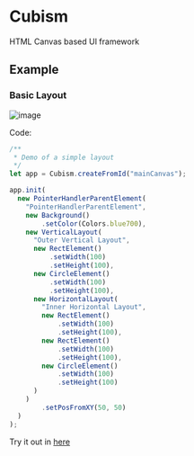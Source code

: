 
# Cubism


HTML Canvas based UI framework

## Example
### Basic Layout
![image](https://user-images.githubusercontent.com/114621472/195958866-5153fdfb-32ef-4474-bc40-f58f886ef7b9.png)

Code:
```typescript
/**
 * Demo of a simple layout
 */
let app = Cubism.createFromId("mainCanvas");

app.init(
  new PointerHandlerParentElement(
    "PointerHandlerParentElement",
    new Background()
        .setColor(Colors.blue700),
    new VerticalLayout(
      "Outer Vertical Layout",
      new RectElement()
          .setWidth(100)
          .setHeight(100),
      new CircleElement()
          .setWidth(100)
          .setHeight(100),
      new HorizontalLayout(
        "Inner Horizontal Layout",
        new RectElement()
            .setWidth(100)
            .setHeight(100),
        new RectElement()
            .setWidth(100)
            .setHeight(100),
        new CircleElement()
            .setWidth(100)
            .setHeight(100)
      )
    )
        .setPosFromXY(50, 50)
  )
);
```
Try it out in [here](/Cubism/index.html)

